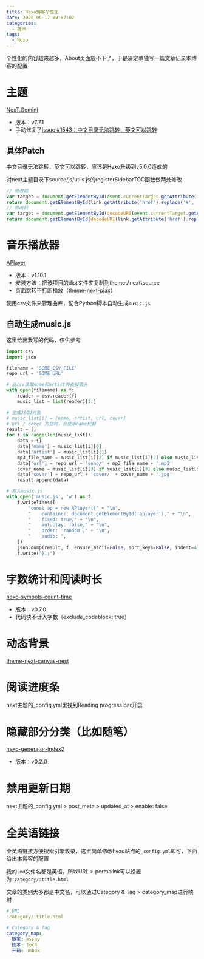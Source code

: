 ```yaml
---
title: Hexo博客个性化
date: 2020-08-17 00:57:02
categories:
  - 技术
tags:
  - Hexo
---
```

个性化的内容越来越多，About页面放不下了，于是决定单独写一篇文章记录本博客的配置

<!--more-->

# 主题

[NexT.Gemini](https://github.com/theme-next/hexo-theme-next)
* 版本：v7.7.1
* 手动修复了[issue #1543：中文目录无法跳转，英文可以跳转](https://github.com/theme-next/hexo-theme-next/issues/1543)

## 具体Patch

中文目录无法跳转，英文可以跳转，应该是Hexo升级到v5.0.0造成的

对next主题目录下source/js/utils.js的registerSidebarTOC函数做两处修改

```js
// 修改前
var target = document.getElementById(event.currentTarget.getAttribute('href').replace('#', ''));
return document.getElementById(link.getAttribute('href').replace('#', ''));
// 修改后
var target = document.getElementById(decodeURI(event.currentTarget.getAttribute('href').replace('#', '')));
return document.getElementById(decodeURI(link.getAttribute('href').replace('#', '')));
```

# 音乐播放器

[APlayer](https://github.com/MoePlayer/APlayer)
* 版本：v1.10.1
* 安装方法：把该项目的dist文件夹复制到themes\next\source
* 页面跳转不打断播放（[theme-next-pjax](https://github.com/theme-next/theme-next-pjax)）

使用csv文件来管理曲库，配合Python脚本自动生成`music.js`

## 自动生成music.js

这里给出我写的代码，仅供参考

```py
import csv
import json

filename = 'SOME_CSV_FILE'
repo_url = 'SOME_URL'

# 从csv读取name和artist并去掉表头
with open(filename) as f:
    reader = csv.reader(f)
    music_list = list(reader)[1:]

# 生成JSON对象
# music_list[i] = [name, artist, url, cover]
# url / cover 为空时，会使用name代替
result = []
for i in range(len(music_list)):
    data = {}
    data['name'] = music_list[i][0]
    data['artist'] = music_list[i][1]
    mp3_file_name = music_list[i][2] if music_list[i][2] else music_list[i][0]
    data['url'] = repo_url + 'song/' + mp3_file_name + '.mp3'
    cover_name = music_list[i][3] if music_list[i][3] else music_list[i][0]
    data['cover'] = repo_url + 'cover/' + cover_name + '.jpg'
    result.append(data)

# 写入music.js
with open('music.js', 'w') as f:
    f.writelines([
        "const ap = new APlayer({" + "\n",
        "    container: document.getElementById('aplayer')," + "\n",
        "    fixed: true," + "\n",
        "    autoplay: false," + "\n",
        "    order: 'random'," + "\n",
        "    audio: ",
    ])
    json.dump(result, f, ensure_ascii=False, sort_keys=False, indent=4)
    f.write("});")
```

# 字数统计和阅读时长

[hexo-symbols-count-time](https://github.com/theme-next/hexo-symbols-count-time)
* 版本：v0.7.0
* 代码块不计入字数（exclude_codeblock: true）

# 动态背景

[theme-next-canvas-nest](https://github.com/theme-next/theme-next-canvas-nest)

# 阅读进度条

next主题的_config.yml里找到Reading progress bar开启

# 隐藏部分分类（比如随笔）

[hexo-generator-index2](https://github.com/Jamling/hexo-generator-index2)
* 版本：v0.2.0

# 禁用更新日期

next主题的_config.yml > post_meta > updated_at > enable: false

# 全英语链接

全英语链接方便搜索引擎收录，这里简单修改hexo站点的`_config.yml`即可，下面给出本博客的配置

我的`.md`文件名都是英语，所以URL > permalink可以设置为`:category/:title.html`

文章的类别大多都是中文名，可以通过Category & Tag > category_map进行映射

```yml
# URL
:category/:title.html

# Category & Tag
category_map:
  随笔: essay
  技术: tech
  开箱: unbox
```